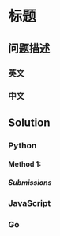 # 标题

## 问题描述

### 英文

### 中文

## Solution

### Python

#### Method 1:
##### Submissions

### JavaScript


### Go


